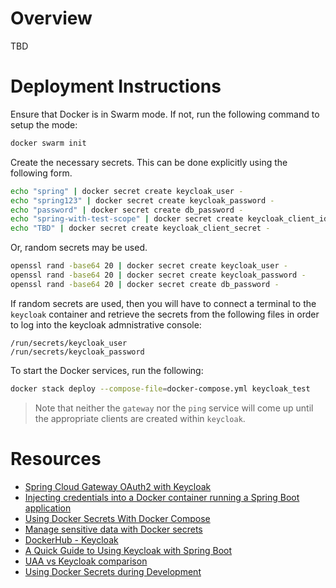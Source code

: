 # Overview
TBD

# Deployment Instructions
Ensure that Docker is in Swarm mode. If not, run the following command to setup the mode:
```bash
docker swarm init
```
Create the necessary secrets. This can be done explicitly using the following form.
```bash
echo "spring" | docker secret create keycloak_user -
echo "spring123" | docker secret create keycloak_password -
echo "password" | docker secret create db_password -
echo "spring-with-test-scope" | docker secret create keycloak_client_id -
echo "TBD" | docker secret create keycloak_client_secret -
```
Or, random secrets may be used.
```bash
openssl rand -base64 20 | docker secret create keycloak_user -
openssl rand -base64 20 | docker secret create keycloak_password -
openssl rand -base64 20 | docker secret create db_password -
```
If random secrets are used, then you will have to connect a terminal to the `keycloak` container and retrieve the secrets from the following files in order to log into the keycloak admnistrative console:
```
/run/secrets/keycloak_user
/run/secrets/keycloak_password
```
To start the Docker services, run the following:
```bash
docker stack deploy --compose-file=docker-compose.yml keycloak_test
```
> Note that neither the `gateway` nor the `ping` service will come up until the appropriate clients are created within `keycloak`.

# Resources
* [Spring Cloud Gateway OAuth2 with Keycloak](https://piotrminkowski.com/2020/10/09/spring-cloud-gateway-oauth2-with-keycloak/)
* [Injecting credentials into a Docker container running a Spring Boot application](https://bmuschko.com/blog/docker-secret-spring-boot/)
* [Using Docker Secrets With Docker Compose](https://www.rockyourcode.com/using-docker-secrets-with-docker-compose/)
* [Manage sensitive data with Docker secrets](https://docs.docker.com/engine/swarm/secrets/)
* [DockerHub - Keycloak](https://hub.docker.com/r/jboss/keycloak/)
* [A Quick Guide to Using Keycloak with Spring Boot](https://www.baeldung.com/spring-boot-keycloak)
* [UAA vs Keycloak comparison](https://github.com/paulojeronimo/keycloak-spring-boot-tutorial/blob/master/uaa-keycloak-comparison.adoc)
* [Using Docker Secrets during Development](https://blog.mikesir87.io/2017/05/using-docker-secrets-during-development/)